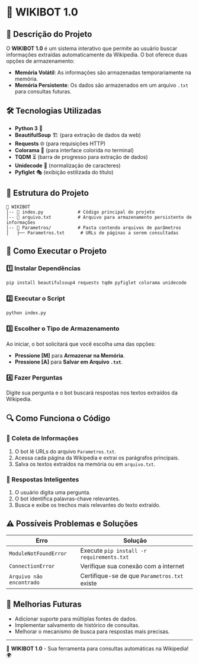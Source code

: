 # 📘 WIKIBOT 1.0

## 📌 Descrição do Projeto
O **WIKIBOT 1.0** é um sistema interativo que permite ao usuário buscar informações extraídas automaticamente da Wikipedia. O bot oferece duas opções de armazenamento:
- **Memória Volátil**: As informações são armazenadas temporariamente na memória.
- **Memória Persistente**: Os dados são armazenados em um arquivo `.txt` para consultas futuras.

## 🛠️ Tecnologias Utilizadas
- **Python 3** 🐍
- **BeautifulSoup** 🏗 (para extração de dados da web)
- **Requests** 🌐 (para requisições HTTP)
- **Colorama** 🎨 (para interface colorida no terminal)
- **TQDM** ⏳ (barra de progresso para extração de dados)
- **Unidecode** 🔡 (normalização de caracteres)
- **Pyfiglet** 🎭 (exibição estilizada do título)

## 📂 Estrutura do Projeto
```
📁 WIKIBOT
│-- 📄 index.py             # Código principal do projeto
│-- 📄 arquivo.txt          # Arquivo para armazenamento persistente de informações
│-- 📂 Parametros/          # Pasta contendo arquivos de parâmetros
│   ├── Parametros.txt      # URLs de páginas a serem consultadas
```

## 🚀 Como Executar o Projeto

### 1️⃣ Instalar Dependências
```sh
pip install beautifulsoup4 requests tqdm pyfiglet colorama unidecode
```

### 2️⃣ Executar o Script
```sh
python index.py
```

### 3️⃣ Escolher o Tipo de Armazenamento
Ao iniciar, o bot solicitará que você escolha uma das opções:
- **Pressione [M]** para **Armazenar na Memória**.
- **Pressione [A]** para **Salvar em Arquivo `.txt`**.

### 4️⃣ Fazer Perguntas
Digite sua pergunta e o bot buscará respostas nos textos extraídos da Wikipedia.

## 🔍 Como Funciona o Código
### 🔹 Coleta de Informações
1. O bot lê URLs do arquivo `Parametros.txt`.
2. Acessa cada página da Wikipedia e extrai os parágrafos principais.
3. Salva os textos extraídos na memória ou em `arquivo.txt`.

### 🔹 Respostas Inteligentes
1. O usuário digita uma pergunta.
2. O bot identifica palavras-chave relevantes.
3. Busca e exibe os trechos mais relevantes do texto extraído.

## ⚠️ Possíveis Problemas e Soluções
| Erro | Solução |
|------|---------|
| `ModuleNotFoundError` | Execute `pip install -r requirements.txt` |
| `ConnectionError` | Verifique sua conexão com a internet |
| `Arquivo não encontrado` | Certifique-se de que `Parametros.txt` existe |

## 📝 Melhorias Futuras
- Adicionar suporte para múltiplas fontes de dados.
- Implementar salvamento de histórico de consultas.
- Melhorar o mecanismo de busca para respostas mais precisas.

---
🚀 **WIKIBOT 1.0** - Sua ferramenta para consultas automáticas na Wikipedia! 🌍

